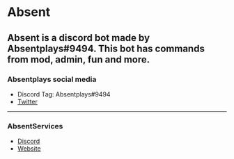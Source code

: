 # Absent
Absent is a discord bot made by Absentplays#9494. This bot has commands from mod, admin, fun and more.
---

### Absentplays social media
* Discord Tag: Absentplays#9494
* [Twitter](https://twitter.com/absentplays)
---
### AbsentServices
* [Discord](https://absentservices.xyz/)
* [Website](https://absentservices.xyz/)
